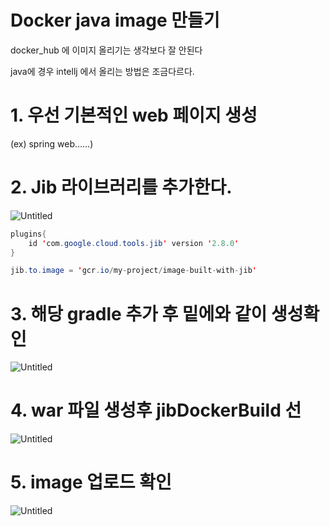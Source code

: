 # Docker java image 만들기

docker_hub 에 이미지 올리기는 생각보다 잘 안된다 

java에 경우 intellj 에서 올리는 방법은 조금다르다.

# 1. 우선 기본적인 web 페이지 생성

(ex) spring web……)

# 2. Jib 라이브러리를 추가한다.

![Untitled](/img/Untitled.png)

```java
plugins{ 
    id 'com.google.cloud.tools.jib' version '2.8.0'
}

jib.to.image = 'gcr.io/my-project/image-built-with-jib'
```

# 3. 해당 gradle 추가 후 밑에와 같이 생성확인

![Untitled](/img/Untitled%201.png)

# 4. war 파일 생성후 jibDockerBuild 선

![Untitled](/img/Untitled%202.png)

# 5. image 업로드 확인

![Untitled](/img/Untitled%203.png)
